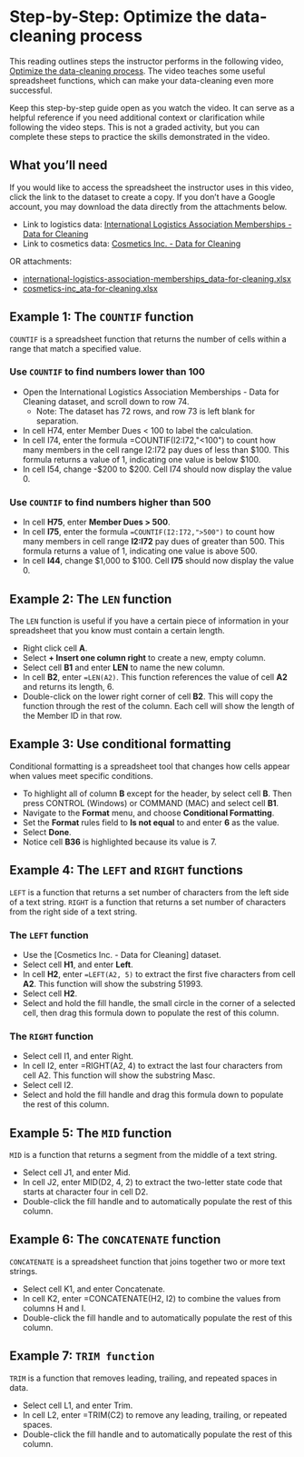 # Step-by-Step: Optimize the data-cleaning process

This reading outlines steps the instructor performs in the following video, [Optimize the data-cleaning process](./s4_video_optimize-data-cleaning-process.md). The video teaches some useful spreadsheet functions, which can make your data-cleaning even more successful.

Keep this step-by-step guide open as you watch the video. It can serve as a helpful reference if you need additional context or clarification while following the video steps. This is not a graded activity, but you can complete these steps to practice the skills demonstrated in the video.

## What you’ll need

If you would like to access the spreadsheet the instructor uses in this video, click the link to the dataset to create a copy. If you don’t have a Google account, you may download the data directly from the attachments below.

- Link to logistics data: [International Logistics Association Memberships - Data for Cleaning](https://docs.google.com/spreadsheets/d/1jmxXS6ZJEMtaoli5__qApb9LE_nXkU2ysf5c8N1tiQA/template/preview)
- Link to cosmetics data: [Cosmetics Inc. - Data for Cleaning](https://docs.google.com/spreadsheets/d/12U9Y4IVAGwml7XWBBgC4j9l0cCjqIZlqJc9vu3jr6Ig/template/preview?resourcekey=0-ds9iuh8tsuB7PwGd2dHMDA#gid=0)

OR attachments:

- [international-logistics-association-memberships_data-for-cleaning.xlsx](./resources/international-logistics-association-memberships-data.xlsx)
- [cosmetics-inc_ata-for-cleaning.xlsx](./resources/cosmetics-inc_data.xlsx)

## Example 1: The `COUNTIF` function

`COUNTIF` is a spreadsheet function that returns the number of cells within a range that match a specified value.

### Use `COUNTIF` to find numbers lower than 100

- Open the  International Logistics Association Memberships - Data for Cleaning dataset, and scroll down to row 74.
  - Note: The dataset has 72 rows, and row 73 is left blank for separation.
- In cell H74, enter Member Dues < 100 to label the calculation.
- In cell I74, enter the formula =COUNTIF(I2:I72,"<100") to count how many members in the cell range I2:I72 pay dues of less than $100. This formula returns a value of 1, indicating one value is below $100.
- In cell I54, change -$200 to $200. Cell I74 should now display the value 0.

### Use `COUNTIF` to find numbers higher than 500

- In cell **H75**, enter **Member Dues > 500**.
- In cell **I75**, enter the formula `=COUNTIF(I2:I72,">500")` to count how many members in cell range **I2:I72** pay dues of greater than 500. This formula returns a value of 1, indicating one value is above 500.
- In cell **I44**, change $1,000 to $100. Cell **I75** should now display the value 0.

## Example 2: The `LEN` function

The `LEN` function is useful if you have a certain piece of information in your spreadsheet that you know must contain a certain length.

- Right click cell **A**.
- Select **+ Insert one column right** to create a new, empty column.
- Select cell **B1** and enter **LEN** to name the new column.
- In cell **B2**, enter `=LEN(A2)`. This function references the value of cell **A2** and returns its length, 6.
- Double-click on the lower right corner of cell **B2**. This will copy the function through the rest of the column. Each cell will show the length of the Member ID in that row.

## Example 3: Use conditional formatting

Conditional formatting is a spreadsheet tool that changes how cells appear when values meet specific conditions.

- To highlight all of column **B** except for the header, by select cell **B**. Then press CONTROL (Windows) or COMMAND (MAC) and select cell **B1**.
- Navigate to the **Format** menu, and choose **Conditional Formatting**.
- Set the **Format** rules field to **Is not equal** to and enter **6** as the value.
- Select **Done**.
- Notice cell **B36** is highlighted because its value is 7.

## Example 4: The `LEFT` and `RIGHT` functions

`LEFT` is a function that returns a set number of characters from the left side of a text string. `RIGHT` is a function that returns a set number of characters from the right side of a text string. 

### The `LEFT` function

- Use the [Cosmetics Inc. - Data for Cleaning] dataset.
- Select cell **H1**, and enter **Left**.
- In cell **H2**, enter `=LEFT(A2, 5)` to extract the first five characters from cell **A2**. This function will show the substring 51993.
- Select cell **H2**.
- Select and hold the fill handle, the small circle in the corner of a selected cell, then drag this formula down to populate the rest of this column.

### The `RIGHT` function

- Select cell I1, and enter Right.
- In cell I2, enter =RIGHT(A2, 4) to extract the last four characters from cell A2. This function will show the substring Masc.
- Select cell I2.
- Select and hold the fill handle and drag this formula down to populate the rest of this column.

## Example 5: The `MID` function

`MID` is a function that returns a segment from the middle of a text string.

- Select cell J1, and enter Mid.
- In cell J2, enter MID(D2, 4, 2) to extract the two-letter state code that starts at character four in cell D2.
- Double-click the fill handle and to automatically populate the rest of this column.

## Example 6: The `CONCATENATE` function

`CONCATENATE` is a spreadsheet function that joins together two or more text strings.

- Select cell K1, and enter Concatenate.
- In cell K2, enter =CONCATENATE(H2, I2) to combine the values from columns H and I.
- Double-click the fill handle and to automatically populate the rest of this column.

## Example 7: `TRIM function`

`TRIM` is a function that removes leading, trailing, and repeated spaces in data.

- Select cell L1, and enter Trim.
- In cell L2, enter =TRIM(C2) to remove any leading, trailing, or repeated spaces.
- Double-click the fill handle and to automatically populate the rest of this column.
